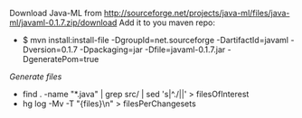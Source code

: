 Download Java-ML from http://sourceforge.net/projects/java-ml/files/java-ml/javaml-0.1.7.zip/download
Add it to you maven repo:

 * $ mvn install:install-file -DgroupId=net.sourceforge -DartifactId=javaml -Dversion=0.1.7 -Dpackaging=jar -Dfile=javaml-0.1.7.jar -DgeneratePom=true

*Generate files*
* find . -name "*.java" | grep src/ | sed 's|^\./||' > filesOfInterest
* hg log -Mv -T "{files}\n" > filesPerChangesets
